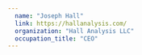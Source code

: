 ```yaml
---
  name: "Joseph Hall"
  link: https://hallanalysis.com/
  organization: "Hall Analysis LLC"
  occupation_title: "CEO"
---
```

